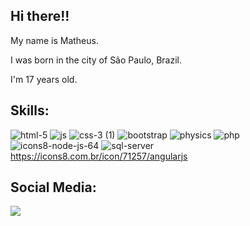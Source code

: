 ## Hi there!!

My name is Matheus.

I was born in the city of São Paulo, Brazil.

I'm 17 years old.

## Skills:

![html-5](https://user-images.githubusercontent.com/88437505/226701693-3005abe9-a255-42c9-8770-fc5f53907714.png)   ![js](https://user-images.githubusercontent.com/88437505/226701125-95683616-b757-4017-9858-721b4ebf1b62.png)  ![css-3 (1)](https://user-images.githubusercontent.com/88437505/226700783-1708f789-85ab-444e-80b7-c0a9894059f2.png) ![bootstrap](https://user-images.githubusercontent.com/88437505/226701109-e5fd9438-9818-4f04-9007-1f170b175997.png)  ![physics](https://user-images.githubusercontent.com/88437505/226701086-c63a8c95-2fab-4ee9-af8e-854bf12dd964.png)     ![php](https://user-images.githubusercontent.com/88437505/226702413-da1dd77b-5150-4585-a37e-2f3e8507f3ae.png)  ![icons8-node-js-64](https://user-images.githubusercontent.com/88437505/226702741-feb00695-c95a-4c9a-aae2-d69784cb194f.png) ![sql-server](https://user-images.githubusercontent.com/88437505/226705688-745a5d15-0a78-4e00-b49d-e42bd1d62df3.png) https://icons8.com.br/icon/71257/angularjs



## Social Media: 

<div> 
  <a href="https://www.instagram.com/matheusfernandes_13/" target="_blank"><img src="https://img.shields.io/badge/-Instagram-%23E4405F?style=for-the-badge&logo=instagram&logoColor=white" target="_blank"></a>
</div>




